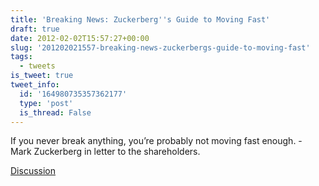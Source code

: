 ```yaml
---
title: 'Breaking News: Zuckerberg''s Guide to Moving Fast'
draft: true
date: 2012-02-02T15:57:27+00:00
slug: '201202021557-breaking-news-zuckerbergs-guide-to-moving-fast'
tags:
  - tweets
is_tweet: true
tweet_info:
  id: '164980735357362177'
  type: 'post'
  is_thread: False
---
```




If you never break anything, you’re probably not moving fast enough. - Mark Zuckerberg in letter to the shareholders.

[Discussion](https://x.com/sytelus/status/164980735357362177)
